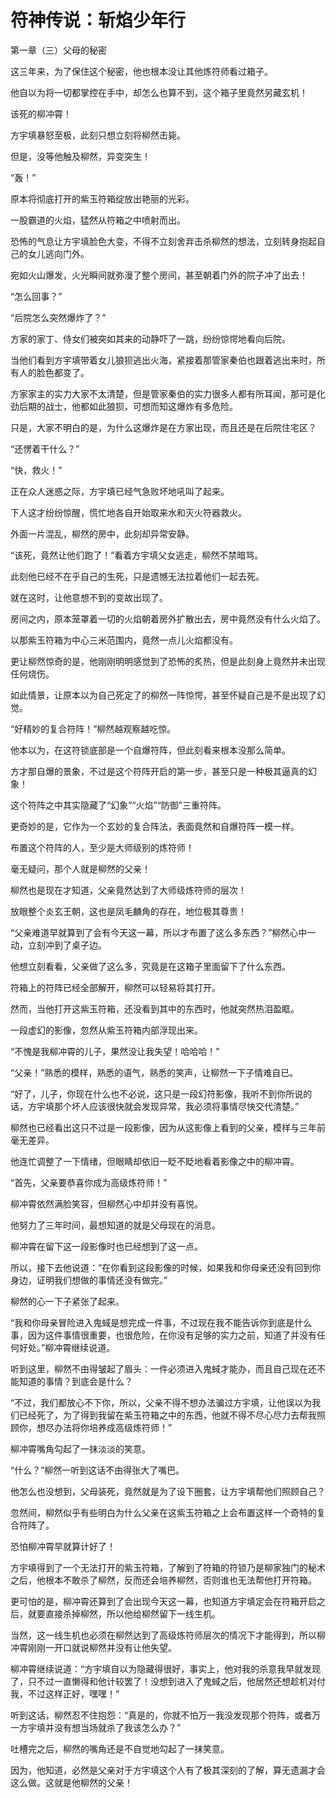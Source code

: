 # 符神传说：斩焰少年行

第一章（三）父母的秘密 

这三年来，为了保住这个秘密，他也根本没让其他炼符师看过箱子。 

他自以为将一切都掌控在手中，却怎么也算不到，这个箱子里竟然另藏玄机！ 

该死的柳冲霄！ 

方宇填暴怒至极，此刻只想立刻将柳然击毙。 

但是，没等他触及柳然，异变突生！ 

“轰！” 

原本将彻底打开的紫玉符箱绽放出艳丽的光彩。 

一股霸道的火焰，猛然从符箱之中喷射而出。 

恐怖的气息让方宇填脸色大变，不得不立刻舍弃击杀柳然的想法，立刻转身抱起自己的女儿逃向门外。 

宛如火山爆发，火光瞬间就弥漫了整个房间，甚至朝着门外的院子冲了出去！ 

“怎么回事？” 

“后院怎么突然爆炸了？” 

方家的家丁、侍女们被突如其来的动静吓了一跳，纷纷惊愕地看向后院。 

当他们看到方宇填带着女儿狼狈逃出火海，紧接着那管家秦伯也跟着逃出来时，所有人的脸色都变了。 

方家家主的实力大家不太清楚，但是管家秦伯的实力很多人都有所耳闻，那可是化劲后期的战士，他都如此狼狈，可想而知这爆炸有多危险。 

只是，大家不明白的是，为什么这爆炸是在方家出现，而且还是在后院住宅区？ 

“还愣着干什么？” 

“快，救火！” 

正在众人迷惑之际，方宇填已经气急败坏地吼叫了起来。 

下人这才纷纷惊醒，慌忙地各自开始取来水和灭火符器救火。 

外面一片混乱，柳然的房中，此刻却异常安静。 

“该死，竟然让他们跑了！”看着方宇填父女逃走，柳然不禁暗骂。 

此刻他已经不在乎自己的生死，只是遗憾无法拉着他们一起去死。 

就在这时，让他意想不到的变故出现了。 

房间之内，原本笼罩着一切的火焰朝着房外扩散出去，房中竟然没有什么火焰了。 

以那紫玉符箱为中心三米范围内，竟然一点儿火焰都没有。 

更让柳然惊奇的是，他刚刚明明感觉到了恐怖的炙热，但是此刻身上竟然并未出现任何烧伤。 

如此情景，让原本以为自己死定了的柳然一阵惊愕，甚至怀疑自己是不是出现了幻觉。 

“好精妙的复合符阵！”柳然越观察越吃惊。 

他本以为，在这符锁底部是一个自爆符阵，但此刻看来根本没那么简单。 

方才那自爆的景象，不过是这个符阵开启的第一步，甚至只是一种极其逼真的幻象！ 

这个符阵之中其实隐藏了“幻象”“火焰”“防御”三重符阵。 

更奇妙的是，它作为一个玄妙的复合阵法，表面竟然和自爆符阵一模一样。 

布置这个符阵的人，至少是大师级别的炼符师！ 

毫无疑问，那个人就是柳然的父亲！ 

柳然也是现在才知道，父亲竟然达到了大师级炼符师的层次！ 

放眼整个炎玄王朝，这也是凤毛麟角的存在，地位极其尊贵！ 

“父亲难道早就算到了会有今天这一幕，所以才布置了这么多东西？”柳然心中一动，立刻冲到了桌子边。 

他想立刻看看，父亲做了这么多，究竟是在这箱子里面留下了什么东西。 

符箱上的符阵已经全部解开，柳然可以轻易将其打开。 

然而，当他打开这紫玉符箱，还没看到其中的东西时，他就突然热泪盈眶。 

一段虚幻的影像，忽然从紫玉符箱内部浮现出来。 

“不愧是我柳冲霄的儿子，果然没让我失望！哈哈哈！” 

“父亲！”熟悉的模样，熟悉的语气，熟悉的笑声，让柳然一下子情难自已。 

“好了，儿子，你现在什么也不必说，这只是一段幻符影像，我听不到你所说的话，方宇填那个坏人应该很快就会发现异常，我必须将事情尽快交代清楚。” 

柳然也已经看出这只不过是一段影像，因为从这影像上看到的父亲，模样与三年前毫无差异。 

他连忙调整了一下情绪，但眼睛却依旧一眨不眨地看着影像之中的柳冲霄。 

“首先，父亲要恭喜你成为高级炼符师！” 

柳冲霄依然满脸笑容，但柳然心中却并没有喜悦。 

他努力了三年时间，最想知道的就是父母现在的消息。 

柳冲霄在留下这一段影像时也已经想到了这一点。 

所以，接下去他说道：“在你看到这段影像的时候，如果我和你母亲还没有回到你身边，证明我们想做的事情还没有做完。” 

柳然的心一下子紧张了起来。 

“我和你母亲冒险进入鬼蜮是想完成一件事，不过现在我不能告诉你到底是什么事，因为这件事情很重要，也很危险，在你没有足够的实力之前，知道了并没有任何好处。”柳冲霄继续说道。 

听到这里，柳然不由得皱起了眉头：一件必须进入鬼蜮才能办，而且自己现在还不能知道的事情？到底会是什么？ 

“不过，我们都放心不下你，所以，父亲不得不想办法骗过方宇填，让他误以为我们已经死了，为了得到我留在紫玉符箱之中的东西，他就不得不尽心尽力去帮我照顾你，想尽办法将你培养成高级炼符师！” 

柳冲霄嘴角勾起了一抹淡淡的笑意。 

“什么？”柳然一听到这话不由得张大了嘴巴。 

他怎么也没想到，父母装死，竟然就是为了设下圈套，让方宇填帮他们照顾自己？ 

忽然间，柳然似乎有些明白为什么父亲在这紫玉符箱之上会布置这样一个奇特的复合符阵了。 

恐怕柳冲霄早就算计好了！ 

方宇填得到了一个无法打开的紫玉符箱，了解到了符箱的符锁乃是柳家独门的秘术之后，他根本不敢杀了柳然，反而还会培养柳然，否则谁也无法帮他打开符箱。 

更可怕的是，柳冲霄还算到了会出现今天这一幕，也知道方宇填定会在符箱开启之后，就要直接杀掉柳然，所以他给柳然留下一线生机。 

当然，这一线生机也必须在柳然达到了高级炼符师层次的情况下才能得到，所以柳冲霄刚刚一开口就说柳然并没有让他失望。 

柳冲霄继续说道：“方宇填自以为隐藏得很好，事实上，他对我的杀意我早就发现了，只不过一直懒得和他计较罢了！没想到进入了鬼蜮之后，他居然还想趁机对付我，不过这样正好，嘿嘿！” 

听到这话，柳然忍不住抱怨：“真是的，你就不怕万一我没发现那个符阵，或者万一方宇填并没有想当场就杀了我该怎么办？” 

吐槽完之后，柳然的嘴角还是不自觉地勾起了一抹笑意。 

因为，他知道，必然是父亲对于方宇填这个人有了极其深刻的了解，算无遗漏才会这么做。这就是他柳然的父亲！